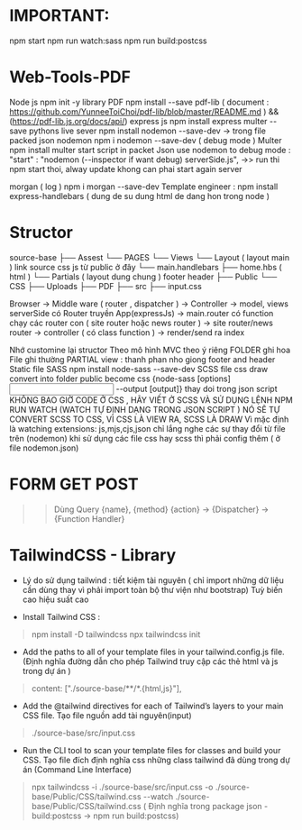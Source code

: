 # IMPORTANT:
npm start 
npm run watch:sass
npm run build:postcss
# Web-Tools-PDF
Node js npm init -y
library PDF npm install --save pdf-lib ( document : https://github.com/YunneeToiChoi/pdf-lib/blob/master/README.md ) && (https://pdf-lib.js.org/docs/api/)
express js npm install express multer --save
pythons 
live sever npm install nodemon --save-dev -> 
trong file packed json
nodemon npm i nodemon  --save-dev  ( debug mode )
 Multer npm install multer
start script in packet Json use nodemon to debug mode : "start" : "nodemon (--inspector if want debug) serverSide.js", ->> run thi npm start thoi, alway update khong can phai start again server 

morgan ( log ) npm i morgan  --save-dev 
 Template engineer : npm install express-handlebars ( dung de su dung html de dang hon trong node )
# Structor
source-base
├── Assest
    └── PAGES
        └── Views
            └── Layout ( layout main ) link source css js từ public ở đây 
                └── main.handlebars
            ├── home.hbs ( html )
            └── Partials ( layout dung chung ) footer header 
├── Public
     └── CSS
├── Uploads
    ├── PDF
├── src
    ├── input.css

Browser -> Middle ware ( router , dispatcher ) -> Controller -> model, views
serverSide có Router truyền App(expressJs) -> main.router có function chạy các router con ( site router hoặc news router ) -> site router/news router -> controller ( có class function ) -> render/send ra index

Nhớ customine lại structor Theo mô hình MVC theo ý riêng 
FOLDER ghi hoa
File ghi thường
PARTIAL view : thanh phan nho giong footer and header 
Static file
SASS npm install node-sass --save-dev
SCSS file css draw convert into folder public become css {node-sass [options] <input> --output [output]} thay doi trong json script
KHÔNG BAO GIỜ CODE Ở CSS , HÃY VIẾT Ở SCSS VÀ SỬ DỤNG LỆNH NPM RUN WATCH (WATCH TỰ ĐỊNH DẠNG TRONG JSON SCRIPT ) NÓ SẼ TỰ CONVERT SCSS TO CSS, VÌ CSS LÀ VIEW RA, SCSS LÀ DRAW
Vì mặc định là watching extensions: js,mjs,cjs,json chỉ lắng nghe các sự thay đổi từ file trên (nodemon)
khi sử dụng các file css hay scss thì phải config thêm ( ở file nodemon.json)
# FORM GET POST
>> Dùng Query {name}, {method} {action} -> {Dispatcher} -> {Function Handler}

# TailwindCSS - Library 
* Lý do sử dụng tailwind : 
tiết kiệm tài nguyên ( chỉ import những dữ liệu cần dùng thay vì phải import toàn bộ thư viện như bootstrap)
Tuỳ biến cao
hiệu suất cao
- Install Tailwind CSS :
>npm install -D tailwindcss
>npx tailwindcss init

- Add the paths to all of your template files in your tailwind.config.js file.
(Định nghĩa đường dẫn cho phép Tailwind truy cập các thẻ html và js trong dự án )
>content: ["./source-base/**/*.{html,js}"],

- Add the @tailwind directives for each of Tailwind’s layers to your main CSS file.
Tạo file nguồn add tài nguyên(input)
>./source-base/src/input.css 

- Run the CLI tool to scan your template files for classes and build your CSS.
Tạo file đích định nghĩa css những class tailwind đã dùng trong dự án (Command Line Interface)
>npx tailwindcss -i ./source-base/src/input.css -o ./source-base/Public/CSS/tailwind.css --watch
./source-base/Public/CSS/tailwind.css ( Định nghĩa trong package json - build:postcss -> npm run build:postcss)
